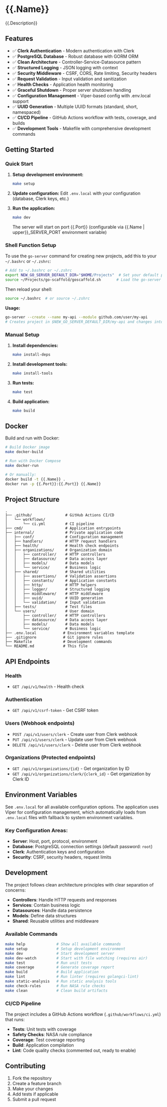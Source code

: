 # {{.Name}}

{{.Description}}

## Features

- ✅ **Clerk Authentication** - Modern authentication with Clerk
- ✅ **PostgreSQL Database** - Robust database with GORM ORM
- ✅ **Clean Architecture** - Controller-Service-Datasource pattern
- ✅ **Structured Logging** - JSON logging with context
- ✅ **Security Middleware** - CSRF, CORS, Rate limiting, Security headers
- ✅ **Request Validation** - Input validation and sanitization
- ✅ **Health Checks** - Application health monitoring
- ✅ **Graceful Shutdown** - Proper server shutdown handling
- ✅ **Configuration Management** - Viper-based config with .env.local support
- ✅ **UUID Generation** - Multiple UUID formats (standard, short, namespaced)
- ✅ **CI/CD Pipeline** - GitHub Actions workflow with tests, coverage, and builds
- ✅ **Development Tools** - Makefile with comprehensive development commands

## Getting Started

### Quick Start

1. **Setup development environment:**
   ```bash
   make setup
   ```

2. **Update configuration:**
   Edit `.env.local` with your configuration (database, Clerk keys, etc.)

3. **Run the application:**
   ```bash
   make dev
   ```
   
   The server will start on port {{.Port}} (configurable via {{.Name | upper}}_SERVER_PORT environment variable)

### Shell Function Setup

To use the `go-server` command for creating new projects, add this to your `~/.bashrc` or `~/.zshrc`:

```bash
# Add to ~/.bashrc or ~/.zshrc
export NEW_GO_SERVER_DEFAULT_DIR="$HOME/Projects"  # Set your default project directory
source ~/Projects/go-scaffold/goscaffold.sh       # Load the go-server function
```

Then reload your shell:
```bash
source ~/.bashrc  # or source ~/.zshrc
```

**Usage:**
```bash
go-server --create --name my-api --module github.com/user/my-api
# Creates project in $NEW_GO_SERVER_DEFAULT_DIR/my-api and changes into it
```

### Manual Setup

1. **Install dependencies:**
   ```bash
   make install-deps
   ```

2. **Install development tools:**
   ```bash
   make install-tools
   ```

3. **Run tests:**
   ```bash
   make test
   ```

4. **Build application:**
   ```bash
   make build
   ```

## Docker

Build and run with Docker:

```bash
# Build Docker image
make docker-build

# Run with Docker Compose
make docker-run

# Or manually:
docker build -t {{.Name}} .
docker run -p {{.Port}}:{{.Port}} {{.Name}}
```

## Project Structure

```
.
├── .github/               # GitHub Actions CI/CD
│   └── workflows/
│       └── ci.yml         # CI pipeline
├── cmd/                   # Application entrypoints
├── internal/              # Private application code
│   ├── conf/              # Configuration management
│   ├── handlers/          # HTTP request handlers
│   ├── health/            # Health check endpoints
│   ├── organizations/     # Organization domain
│   │   ├── controller/    # HTTP controllers
│   │   ├── datasource/    # Data access layer
│   │   ├── models/        # Data models
│   │   └── service/       # Business logic
│   ├── shared/            # Shared utilities
│   │   ├── assertions/    # Validation assertions
│   │   ├── constants/     # Application constants
│   │   ├── http/          # HTTP helpers
│   │   ├── logger/        # Structured logging
│   │   ├── middleware/    # HTTP middleware
│   │   ├── uuid/          # UUID generation
│   │   └── validation/    # Input validation
│   ├── tests/             # Test files
│   └── users/             # User domain
│       ├── controller/    # HTTP controllers
│       ├── datasource/    # Data access layer
│       ├── models/        # Data models
│       └── service/       # Business logic
├── .env.local            # Environment variables template
├── .gitignore            # Git ignore rules
├── Makefile              # Development commands
└── README.md             # This file
```

## API Endpoints

### Health
- `GET /api/v1/health` - Health check

### Authentication
- `GET /api/v1/csrf-token` - Get CSRF token

### Users (Webhook endpoints)
- `POST /api/v1/users/clerk` - Create user from Clerk webhook
- `PUT /api/v1/users/clerk` - Update user from Clerk webhook
- `DELETE /api/v1/users/clerk` - Delete user from Clerk webhook

### Organizations (Protected endpoints)
- `GET /api/v1/organizations/{id}` - Get organization by ID
- `GET /api/v1/organizations/clerk/{clerk_id}` - Get organization by Clerk ID

## Environment Variables

See `.env.local` for all available configuration options. The application uses Viper for configuration management, which automatically loads from `.env.local` files with fallback to system environment variables.

### Key Configuration Areas:
- **Server**: Host, port, protocol, environment
- **Database**: PostgreSQL connection settings (default password: `root`)
- **Clerk**: Authentication keys and configuration
- **Security**: CSRF, security headers, request limits

## Development

The project follows clean architecture principles with clear separation of concerns:

- **Controllers**: Handle HTTP requests and responses
- **Services**: Contain business logic
- **Datasources**: Handle data persistence
- **Models**: Define data structures
- **Shared**: Reusable utilities and middleware

### Available Commands

```bash
make help              # Show all available commands
make setup             # Setup development environment
make dev               # Start development server
make dev-watch         # Start with file watching (requires air)
make test              # Run unit tests
make coverage          # Generate coverage report
make build             # Build application
make lint              # Run linter (requires golangci-lint)
make static-analysis   # Run static analysis tools
make check-rules       # Run NASA rule checks
make clean             # Clean build artifacts
```

### CI/CD Pipeline

The project includes a GitHub Actions workflow (`.github/workflows/ci.yml`) that runs:
- **Tests**: Unit tests with coverage
- **Safety Checks**: NASA rule compliance
- **Coverage**: Test coverage reporting
- **Build**: Application compilation
- **Lint**: Code quality checks (commented out, ready to enable)

## Contributing

1. Fork the repository
2. Create a feature branch
3. Make your changes
4. Add tests if applicable
5. Submit a pull request
